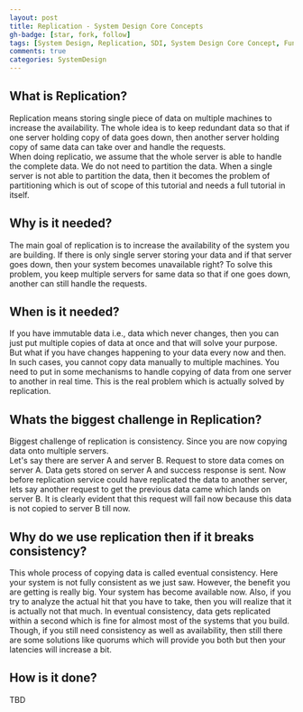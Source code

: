 ```yaml
---
layout: post
title: Replication - System Design Core Concepts
gh-badge: [star, fork, follow]
tags: [System Design, Replication, SDI, System Design Core Concept, Fundamentals]
comments: true
categories: SystemDesign 
---
```


## What is Replication?
Replication means storing single piece of data on multiple machines to increase the availability. The whole idea is to keep redundant data so that if one server holding copy of data goes down, then another server holding copy of same data can take over and handle the requests.  
When doing replicatio, we assume that the whole server is able to handle the complete data. We do not need to partition the data. When a single server is not able to partition the data, then it becomes the problem of partitioning which is out of scope of this tutorial and  needs a full tutorial in itself.

## Why is it needed?
The main goal of replication is to increase the availability of the system you are building. If there is only single server storing your data and if that server goes down, then your system becomes unavailable right? To solve this problem, you keep multiple servers for same data so that if one  goes down, another can still handle the requests.

## When is it needed?
If you have immutable data i.e., data which never changes, then you can just put multiple copies of data at once and that will solve your purpose.  
But what if you have changes happening to your data every now and then. In such cases, you cannot copy data manually to multiple machines. You need to put in some mechanisms to handle copying of data from one server to another in real time. This is the real problem which is actually solved by replication.

## Whats the biggest challenge in Replication?
Biggest challenge of replication is consistency. Since you are now copying data onto multiple servers.  
Let's say there are server A and server B. Request to store data comes on server A. Data gets stored on server A and success response is sent. Now before replication service could have replicated the data to another server, lets say another request to get the previous data came which lands on server B. It is clearly evident that this request will fail now because this data is not copied to server B till now. 

## Why do we use replication then if it breaks consistency?
This whole process of copying data is called eventual consistency. Here your system is not fully consistent as we just saw. However, the benefit you are getting is really big. Your system has become available now. 
Also, if you try to analyze the actual hit that you have to take, then you will realize that it is actually not that much. In eventual consistency, data gets replicated within a second which is fine for almost most of the systems that you build. 
Though, if you still need consistency as well as availability, then still there are some solutions like quorums which will provide you both but then your latencies will increase a bit. 

## How is it done?
TBD